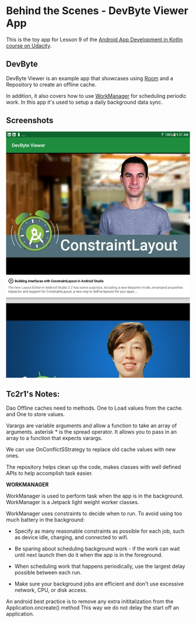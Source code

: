 # Behind the Scenes - DevByte Viewer App

This is the toy app for Lesson 9 of the [Android App Development in Kotlin course on Udacity](https://classroom.udacity.com/courses/ud9012).

## DevByte

DevByte Viewer is an example app that showcases using
[Room](https://developer.android.com/topic/libraries/architecture/room) and a Repository to create
an offline cache.

In addition, it also covers how to use
[WorkManager](https://developer.android.com/topic/libraries/architecture/workmanager) for scheduling
periodic work. In this app it's used to setup a daily background data sync.

## Screenshots

![Screenshot1](screenshots/devbyte-homescreen.png)

## Tc2r1's Notes:

Dao Offline caches need to methods.
One to Load values from the cache. and One to store values.

Varargs are variable arguments and allow a function to take an array of arguments.
asterisk * is the spread operator. It allows you to pass in an array to a function that expects varargs.

We can use OnConflictSStrategy to replace old cache values with new ones.

The repository helps clean up the code, makes classes with well defined APIs to help accomplish task easier.


**WORKMANAGER**

WorkManager is used to perform task when the app is in the background.
WorkManager is a Jetpack light weight worker classes.

WorkManager uses constraints to decide when to run. To avoid using too much battery in the background:

- Specify as many reasonable constraints as possible for each job, such as device idle, charging, and connected to wifi.

- Be sparing about scheduling background work - if the work can wait until next launch then do it when the app is in the foreground.

- When scheduling work that happens periodically, use the largest delay possible between each run.

- Make sure your background jobs are efficient and don't use excessive network, CPU, or disk access.


An android best practice is to remove any extra inititalization from the Application.oncreate() method
This way we do not delay the start off an application. 
